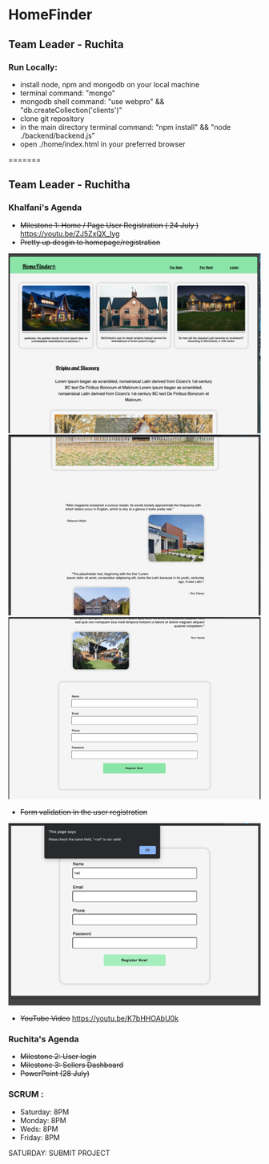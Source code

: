 # HomeFinder

## Team Leader - Ruchita 

### Run Locally:
- install node, npm and mongodb on your local machine
- terminal command: "mongo"
- mongodb shell command: "use webpro" && "db.createCollection('clients')"
- clone git repository
- in the main directory terminal command: "npm install" && 
    "node ./backend/backend.js"
- open ./home/index.html in your preferred browser

=======
## Team Leader - Ruchitha 

### Khalfani's Agenda
- ~~Milestone 1: Home / Page User Registration  ( 24 July )~~ https://youtu.be/ZJ5ZxQX_Iyg
- ~~Pretty up desgin to homepage/registration~~
<img src='./images/24July1.webp'>
<img src='./images/24July2.webp'>
<img src='./images/24Jul3.webp'>

- ~~Form validation in the user registration~~
<img src='./images/24Jul4.webp'>

- ~~YouTube Video~~ 
https://youtu.be/K7bHHOAbU0k 

### Ruchita's Agenda
- ~~Milestone 2: User login~~
- ~~Milestone 3: Sellers Dashboard~~
- ~~PowerPoint (28 July)~~


### SCRUM :
- Saturday: 8PM
- Monday: 8PM
- Weds: 8PM
- Friday: 8PM

SATURDAY: SUBMIT PROJECT
